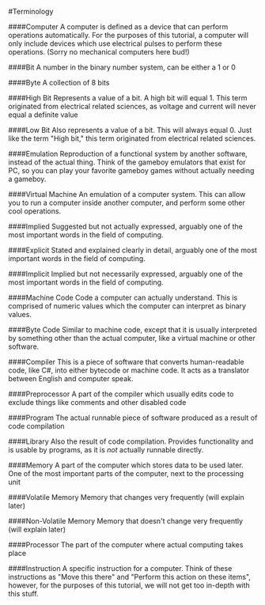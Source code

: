 #Terminology

####Computer
A computer is defined as a device that can perform operations automatically. For the purposes of this tutorial, a computer will only include devices which use electrical pulses to perform these operations. (Sorry no mechanical computers here bud!)

####Bit
A number in the binary number system, can be either a 1 or 0

####Byte
A collection of 8 bits

####High Bit
Represents a value of a bit. A high bit will equal 1. This term originated from electrical related sciences, as voltage and current will never equal a definite value

####Low Bit
Also represents a value of a bit. This will always equal 0. Just like the term "High bit," this term originated from electrical related sciences.

####Emulation
Reproduction of a functional system by another software, instead of the actual thing. Think of the gameboy emulators that exist for PC, so you can play your favorite gameboy games without actually needing a gameboy.

####Virtual Machine
An emulation of a computer system. This can allow you to run a computer inside another computer, and perform some other cool operations.

####Implied 
Suggested but not actually expressed, arguably one of the most important words in the field of computing.

####Explicit
Stated and explained clearly in detail, arguably one of the most important words in the field of computing.

####Implicit
Implied but not necessarily expressed, arguably one of the most important words in the field of computing.

####Machine Code
Code a computer can actually understand. This is comprised of numeric values which the computer can interpret as binary values.

####Byte Code
Similar to machine code, except that it is usually interpreted by something other than the actual computer, like a virtual machine or other software.

####Compiler
This is a piece of software that converts human-readable code, like C#, into either bytecode or machine code. It acts as a translator between English and computer speak.

####Preprocessor
A part of the compiler which usually edits code to exclude things like comments and other disabled code

####Program
The actual runnable piece of software produced as a result of code compilation

####Library
Also the result of code compilation. Provides functionality and is usable by programs, as it is *not* actually runnable directly.

####Memory
A part of the computer which stores data to be used later. One of the most important parts of the computer, next to the processing unit

####Volatile Memory
Memory that changes very frequently (will explain later)

####Non-Volatile Memory
Memory that doesn't change very frequently (will explain later)

####Processor
The part of the computer where actual computing takes place

####Instruction
A specific instruction for a computer. Think of these instructions as "Move this there" and "Perform this action on these items", however, for the purposes of this tutorial, we will not get too in-depth with this stuff.

